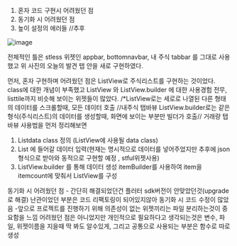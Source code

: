 1. 혼자 코드 구현시 어려웠던 점
2. 동기화 시 어려웠던 점
3. 높이 설정의 에러들 //추후

![image](https://user-images.githubusercontent.com/108365477/202861005-766a0154-5cea-425f-b890-0b510b9ad738.png)

전체적인 틀은 stless 위젯인 appbar, bottomnavbar, 내 주식 tabbar 를 그대로 사용했고
위 사진의 오늘의 발견 탭 안을 새로 구현하였다.

먼저, 혼자 구현하며 어려웠던 점은 ListView로 주식리스트를 구현하는 것이었다.
class에 대한 개념이 부족했고 ListView 와 ListView.builder 에 대한 사용경험 전무, listtile까지
비슷해 보이는 위젯들이 많았다.
/*ListView로는 세로로 나열된 다른 형태의 데이터를 스크롤할때, 모든 데이터 호출 //내주식 탭바뷰
ListView.builder로는 같은형식(주식리스트)의 데이터를 생성할때, 화면에 보이는 부분만 빌더가 호출// 거래량 탭바뷰
사용법을 먼저 정리해보면

1. Listdata class 정의 (ListView에 사용될 data class)
2.  List<Widget> 에 들어갈 데이터 입력(현재는 명시적으로 데이터를 넣어주었지만 
  추후에 json형식으로 받아와 동적으로 구현할 예정 , stful위젯사용)
3. ListView.builder 를 통해 데이터 생성
  itemBuilder를 사용하여 item을 itemcount에 맞춰서 ListView를 구성
  
  
 동기화 시 어려웠던 점 - 간단히 해결되었던건 플러터 sdk버전이 안맞았던것(upgrade 로 해결)
  난관이었던 부분은 코드 리팩토링이 되어있지않아 동기화 시 코드 수정이 많았음
  -앞으로 프로젝트를 진행하기 위해 의존성이 없는 위젯끼리는 파일 분리하는것이 중요함을 느낌
  어려웠던 점은 아니었지만 개인적으로 필요하다고 생각되는것은 변수, 파일, 위젯이름을 지을때
  딱 봐도 알수있게, 그리고 공통으로 사용되는 부분은 함수로 따로 생성
  
